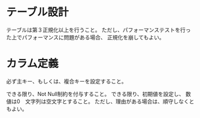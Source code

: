 # テーブル設計
テーブルは第３正規化以上を行うこと。
ただし、パフォーマンステストを行った上でパフォーマンスに問題がある場合、
正規化を崩してもよい。

# カラム定義
必ず主キー、もしくは、複合キーを設定すること。

できる限り、Not Null制約を付与すること。
できる限り、初期値を設定し、
数値は0　文字列は空文字とすること。
ただし、理由がある場合は、順守しなくともよい。

